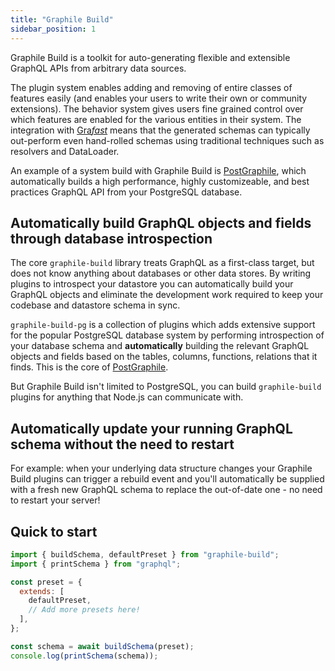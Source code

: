 ```yaml
---
title: "Graphile Build"
sidebar_position: 1
---
```


Graphile Build is a toolkit for auto-generating flexible and extensible GraphQL
APIs from arbitrary data sources.

The plugin system enables adding and removing of entire classes of features
easily (and enables your users to write their own or community extensions). The
behavior system gives users fine grained control over which features are
enabled for the various entities in their system. The integration with
[Gra*fast*](https://grafast.org) means that the generated schemas can typically
out-perform even hand-rolled schemas using traditional techniques such as
resolvers and DataLoader.

An example of a system build with Graphile Build is
[PostGraphile](https://postgraphile.org), which automatically builds a high performance,
highly customizeable, and best practices GraphQL API from your PostgreSQL
database.

## Automatically build GraphQL objects and fields through database introspection

The core `graphile-build` library treats GraphQL as a first-class target, but
does not know anything about databases or other data stores. By writing plugins
to introspect your datastore you can automatically build your GraphQL objects
and eliminate the development work required to keep your codebase and datastore
schema in sync.

`graphile-build-pg` is a collection of plugins which adds extensive support for
the popular PostgreSQL database system by performing introspection of your
database schema and **automatically** building the relevant GraphQL objects and
fields based on the tables, columns, functions, relations that it finds. This is
the core of [PostGraphile](https://postgraphile.org/).

But Graphile Build isn't limited to PostgreSQL, you can build `graphile-build`
plugins for anything that Node.js can communicate with.

## Automatically update your running GraphQL schema without the need to restart

For example: when your underlying data structure changes your Graphile Build
plugins can trigger a rebuild event and you'll automatically be supplied with a
fresh new GraphQL schema to replace the out-of-date one - no need to restart
your server!

## Quick to start

```js
import { buildSchema, defaultPreset } from "graphile-build";
import { printSchema } from "graphql";

const preset = {
  extends: [
    defaultPreset,
    // Add more presets here!
  ],
};

const schema = await buildSchema(preset);
console.log(printSchema(schema));
```
